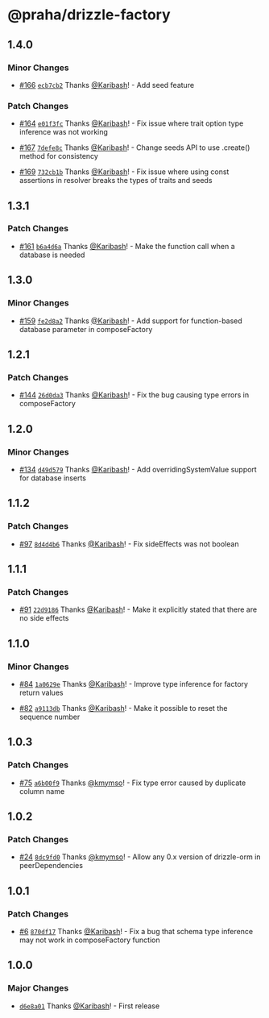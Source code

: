 # @praha/drizzle-factory

## 1.4.0

### Minor Changes

- [#166](https://github.com/praha-inc/drizzle-factory/pull/166) [`ecb7cb2`](https://github.com/praha-inc/drizzle-factory/commit/ecb7cb2a2a3aca482153c50a77064c6ed9461dd1) Thanks [@Karibash](https://github.com/Karibash)! - Add seed feature

### Patch Changes

- [#164](https://github.com/praha-inc/drizzle-factory/pull/164) [`e01f3fc`](https://github.com/praha-inc/drizzle-factory/commit/e01f3fc6239c97775a60ddffbbee96c98f04d535) Thanks [@Karibash](https://github.com/Karibash)! - Fix issue where trait option type inference was not working

- [#167](https://github.com/praha-inc/drizzle-factory/pull/167) [`7defe8c`](https://github.com/praha-inc/drizzle-factory/commit/7defe8c32b048b96a0a04500818b47f115c95760) Thanks [@Karibash](https://github.com/Karibash)! - Change seeds API to use .create() method for consistency

- [#169](https://github.com/praha-inc/drizzle-factory/pull/169) [`732cb1b`](https://github.com/praha-inc/drizzle-factory/commit/732cb1b99935221474ba4cb5a2245538083782c1) Thanks [@Karibash](https://github.com/Karibash)! - Fix issue where using const assertions in resolver breaks the types of traits and seeds

## 1.3.1

### Patch Changes

- [#161](https://github.com/praha-inc/drizzle-factory/pull/161) [`b6a4d6a`](https://github.com/praha-inc/drizzle-factory/commit/b6a4d6a318840c833e7d8c0d17bb331d6b756cee) Thanks [@Karibash](https://github.com/Karibash)! - Make the function call when a database is needed

## 1.3.0

### Minor Changes

- [#159](https://github.com/praha-inc/drizzle-factory/pull/159) [`fe2d8a2`](https://github.com/praha-inc/drizzle-factory/commit/fe2d8a266a773067d8c597d1937e32e765eebff1) Thanks [@Karibash](https://github.com/Karibash)! - Add support for function-based database parameter in composeFactory

## 1.2.1

### Patch Changes

- [#144](https://github.com/praha-inc/drizzle-factory/pull/144) [`26d0da3`](https://github.com/praha-inc/drizzle-factory/commit/26d0da3e3622839668d669d1b14ecfe97ee84f24) Thanks [@Karibash](https://github.com/Karibash)! - Fix the bug causing type errors in composeFactory

## 1.2.0

### Minor Changes

- [#134](https://github.com/praha-inc/drizzle-factory/pull/134) [`d49d579`](https://github.com/praha-inc/drizzle-factory/commit/d49d579369df2890a9eee5c290b55f9f902f5e16) Thanks [@Karibash](https://github.com/Karibash)! - Add overridingSystemValue support for database inserts

## 1.1.2

### Patch Changes

- [#97](https://github.com/praha-inc/drizzle-factory/pull/97) [`8d4d4b6`](https://github.com/praha-inc/drizzle-factory/commit/8d4d4b6514e9d7e128646782ede8fe3d6972285d) Thanks [@Karibash](https://github.com/Karibash)! - Fix sideEffects was not boolean

## 1.1.1

### Patch Changes

- [#91](https://github.com/praha-inc/drizzle-factory/pull/91) [`22d9186`](https://github.com/praha-inc/drizzle-factory/commit/22d9186f4fc626de89b3798d6d2001b8fd808ccc) Thanks [@Karibash](https://github.com/Karibash)! - Make it explicitly stated that there are no side effects

## 1.1.0

### Minor Changes

- [#84](https://github.com/praha-inc/drizzle-factory/pull/84) [`1a0629e`](https://github.com/praha-inc/drizzle-factory/commit/1a0629eb29f2c34932e3048b9015afeb0a937159) Thanks [@Karibash](https://github.com/Karibash)! - Improve type inference for factory return values

- [#82](https://github.com/praha-inc/drizzle-factory/pull/82) [`a9113db`](https://github.com/praha-inc/drizzle-factory/commit/a9113db9bf1eff7e590b12c2287a8feb3d28aac5) Thanks [@Karibash](https://github.com/Karibash)! - Make it possible to reset the sequence number

## 1.0.3

### Patch Changes

- [#75](https://github.com/praha-inc/drizzle-factory/pull/75) [`a6b00f9`](https://github.com/praha-inc/drizzle-factory/commit/a6b00f961aa2474596dd8908e6b0c593249e18a6) Thanks [@kmymso](https://github.com/kmymso)! - Fix type error caused by duplicate column name

## 1.0.2

### Patch Changes

- [#24](https://github.com/praha-inc/drizzle-factory/pull/24) [`8dc9fd0`](https://github.com/praha-inc/drizzle-factory/commit/8dc9fd0b66e877e5fa7097b41849d93e8a9dc0e9) Thanks [@kmymso](https://github.com/kmymso)! - Allow any 0.x version of drizzle-orm in peerDependencies

## 1.0.1

### Patch Changes

- [#6](https://github.com/praha-inc/drizzle-factory/pull/6) [`870df17`](https://github.com/praha-inc/drizzle-factory/commit/870df177401a524c11f029fc0ab90c4d3d7fd507) Thanks [@Karibash](https://github.com/Karibash)! - Fix a bug that schema type inference may not work in composeFactory function

## 1.0.0

### Major Changes

- [`d6e8a01`](https://github.com/praha-inc/drizzle-factory/commit/d6e8a013021b3238856de5373f0ab0c4e62803dd) Thanks [@Karibash](https://github.com/Karibash)! - First release

